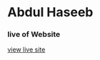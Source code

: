 # Abdul Haseeb

### live of  Website
[view live site](https://a-haseeb1233.github.io/tea-webstie-ui/)